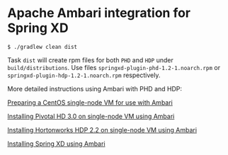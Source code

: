 # Apache Ambari integration for Spring XD

```text
$ ./gradlew clean dist
```

Task `dist` will create rpm files for both `PHD` and `HDP`
under `build/distributions`. Use files `springxd-plugin-phd-1.2-1.noarch.rpm`
or `springxd-plugin-hdp-1.2-1.noarch.rpm` respectively.

More detailed instructions using Ambari with PHD and HDP:

[Preparing a CentOS single-node VM for use with Ambari](src/docs/asciidoc/PreparingVMforAmbari.asciidoc)

[Installing Pivotal HD 3.0 on single-node VM using Ambari](src/docs/asciidoc/InstallingPHDwithAmbari.asciidoc)

[Installing Hortonworks HDP 2.2 on single-node VM using Ambari](src/docs/asciidoc/InstallingHDPwithAmbari.asciidoc)

[Installing Spring XD using Ambari](src/docs/asciidoc/InstallingXDwithAmbari.asciidoc)


